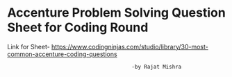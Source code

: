 # Accenture Problem Solving Question Sheet for Coding Round
Link for Sheet- https://www.codingninjas.com/studio/library/30-most-common-accenture-coding-questions
                                                           
                                            -by Rajat Mishra
